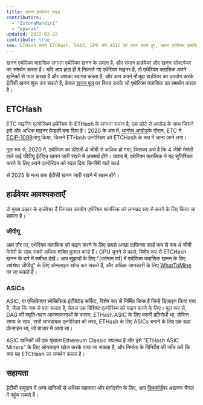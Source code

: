 ```yaml
---
title: खनन हार्डवेयर गाइड
contributors:
  - "IstoraMandiri"
  - "wpwrak"
updated: 2022-02-22
contribute: true
seo: ETHash बनाम ETCHash, SHA3, GPU और ASIC को कवर करते हुए, खनन एथेरियम क्लासिक के लिए हार्डवेयर आवश्यकताओं का एक संक्षिप्त विवरण।
---
```


खनन एथेरियम क्लासिक लगभग एथेरियम खनन के समान है, और समान हार्डवेयर और खनन सॉफ्टवेयर का समर्थन करता है। यदि आप हाल ही में निकाले गए एथेरियम माइनर हैं, तो एथेरियम क्लासिक अपने खनिकों से प्यार करता है और आपका स्वागत करता है, और आप अपने मौजूदा हार्डवेयर का उपयोग करके ईटीसी खनन शुरू कर सकते हैं, केवल [खनन पूल](/mining/pools) पर स्विच करके जो एथेरियम क्लासिक का समर्थन करता है।

## ETCHash

ETC माइनिंग एल्गोरिथम इथेरियम के ETHash के लगभग समान है, एक छोटे से अपग्रेड के साथ जिसने इसे और अधिक माइनर फ्रेंडली बना दिया है। 2020 के अंत में, [थानोस अपग्रेड](/blog/2020-11-27-thanos-hard-fork-upgrade)के दौरान, ETC ने [ECIP-1099](https://ecips.ethereumclassic.org/ECIPs/ecip-1099)लागू किया, जिसने ETHash एल्गोरिथम को ETCHash के रूप में जाना जाने लगा।

मूल रूप से, 2020 में, एथेरियम का डीएजी 4 जीबी से अधिक हो गया, जिसका अर्थ है कि 4 जीबी मेमोरी वाले कई जीपीयू ईटीएच खनन जारी रखने में असमर्थ होंगे। जवाब में, एथेरियम क्लासिक ने यह सुनिश्चित करने के लिए अपने एल्गोरिदम को बदल दिया किजीबी वाले कार्ड

से 2025 के मध्य तक ईटीसी खनन जारी रखने में सक्षम होंगे। 



## हार्डवेयर आवश्यकताएँ

दो मुख्य प्रकार के हार्डवेयर हैं जिनका उपयोग एथेरियम क्लासिक को लाभप्रद रूप से करने के लिए किया जा सकता है।



### जीपीयू

आम तौर पर, एथेरियम क्लासिक को माइन करने के लिए सबसे अच्छा ग्राफिक्स कार्ड कम से कम 4 जीबी मेमोरी के साथ सबसे अधिक शक्ति कुशल कार्ड हैं। GPU चुनने से पहले, विशेष रूप से ETCHash खनन के बारे में समीक्षा देखें। आप सुझावों के लिए "[वर्तमान वर्ष] में एथेरियम क्लासिक खनन के लिए सर्वश्रेष्ठ जीपीयू" के लिए ऑनलाइन खोज कर सकते हैं, और अधिक जानकारी के लिए [WhatToMine](https://whattomine.com/coins?e4g=true) पर जा सकते हैं।



### ASICs

ASIC, या एप्लिकेशन स्पेसिफिक इंटीग्रेटेड सर्किट, विशेष रूप से निर्मित चिप्स हैं जिन्हें डिज़ाइन किया गया है, जैसा कि नाम से पता चलता है, केवल एक विशिष्ट एल्गोरिथ्म को माइन करने के लिए। मूल रूप से, DAG की स्मृति-गहन आवश्यकताओं के कारण, ETHash ASIC के लिए काफी प्रतिरोधी था, लेकिन समय के साथ, सभी लाभदायक एल्गोरिदम की तरह, ETHash के लिए ASICs बनाने के लिए एक बड़ा प्रोत्साहन था, जो बाजार में आया था।

ASIC खनिकों की एक श्रृंखला Ethereum Classic उपलब्ध है और इसे "ETHash ASIC Miners" के लिए ऑनलाइन खोज करके पाया जा सकता है, और निर्माता के विनिर्देश की जाँच करें कि क्या यह ETCHash का समर्थन करता है।



## सहायता

ईटीसी समुदाय में अन्य खनिकों से अधिक सहायता और मार्गदर्शन के लिए, आप [डिस्कॉर्ड](https://ethereumclassic.org/discord)पर #खनन चैनल में पहुंच सकते हैं।
